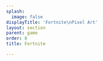 ```yaml
---
splash:
  image: false
displayTitle: 'Fortnite\nPixel Art'
layout: section
parent: game
order: 8
title: Fortnite

---
```

